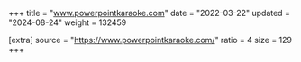 +++
title = "www.powerpointkaraoke.com"
date = "2022-03-22"
updated = "2024-08-24"
weight = 132459

[extra]
source = "https://www.powerpointkaraoke.com/"
ratio = 4
size = 129
+++
